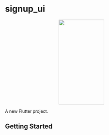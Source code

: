 # signup_ui
<p align = "center">
 <img src="https://user-images.githubusercontent.com/90132370/149816012-9fa2276c-a490-4ea4-9d07-ece8ffb0de3f.png" width="150" height="280">



A new Flutter project.

## Getting Started

